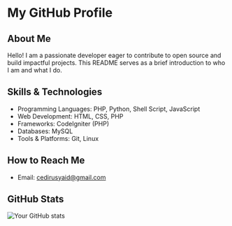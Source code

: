 # My GitHub Profile

## About Me

Hello! I am a passionate developer eager to contribute to open source and build impactful projects. This README serves as a brief introduction to who I am and what I do.


## Skills & Technologies
- Programming Languages: PHP, Python, Shell Script, JavaScript
- Web Development: HTML, CSS, PHP
- Frameworks: CodeIgniter (PHP)
- Databases: MySQL
- Tools & Platforms: Git, Linux

## How to Reach Me

- Email: cedirusyaid@gmail.com  


## GitHub Stats

![Your GitHub stats](https://github-readme-stats.vercel.app/api?username=cedirusyaid&show_icons=true&theme=radical)
